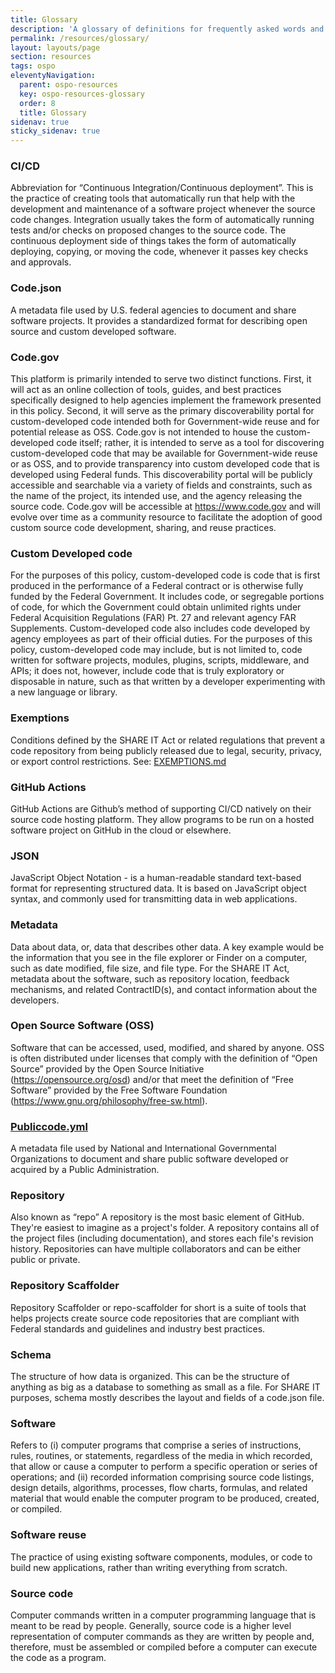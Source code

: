 ```yaml
---
title: Glossary
description: 'A glossary of definitions for frequently asked words and phrases'
permalink: /resources/glossary/
layout: layouts/page
section: resources
tags: ospo
eleventyNavigation:
  parent: ospo-resources
  key: ospo-resources-glossary
  order: 8
  title: Glossary
sidenav: true
sticky_sidenav: true
---
```


### CI/CD
Abbreviation for “Continuous Integration/Continuous deployment”. This is the practice of creating tools that automatically run that help with the development and maintenance of a software project whenever the source code changes. Integration usually takes the form of automatically running tests and/or checks on proposed changes to the source code. The continuous deployment side of things takes the form of automatically deploying, copying, or moving the code, whenever it passes key checks and approvals.

### Code.json
A metadata file used by U.S. federal agencies to document and share software projects. It provides a standardized format for describing open source and custom developed software.

### Code.gov
This platform is primarily intended to serve two distinct functions. First, it will act as an online collection of tools, guides, and best practices specifically designed to help agencies implement the framework presented in this policy. Second, it will serve as the primary discoverability portal for custom-developed code intended both for Government-wide reuse and for potential release as OSS. Code.gov is not intended to house the custom-developed code itself; rather, it is intended to serve as a tool for discovering custom-developed code that may be available for Government-wide reuse or as OSS, and to provide transparency into custom developed code that is developed using Federal funds. This discoverability portal will be publicly accessible and searchable via a variety of fields and constraints, such as the name of the project, its intended use, and the agency releasing the source code. Code.gov will be accessible at https://www.code.gov and will evolve over time as a community resource to facilitate the adoption of good custom source code development, sharing, and reuse practices.

### Custom Developed code
For the purposes of this policy, custom-developed code is code that is first produced in the performance of a Federal contract or is otherwise fully funded by the Federal Government. It includes code, or segregable portions of code, for which the Government could obtain unlimited rights under Federal Acquisition Regulations (FAR) Pt. 27 and relevant agency FAR Supplements. Custom-developed code also includes code developed by agency employees as part of their official duties. For the purposes of this policy, custom-developed code may include, but is not limited to, code written for software projects, modules, plugins, scripts, middleware, and APIs; it does not, however, include code that is truly exploratory or disposable in nature, such as that written by a developer experimenting with a new language or library.

### Exemptions
Conditions defined by the SHARE IT Act or related regulations that prevent a code repository from being publicly released due to legal, security, privacy, or export control restrictions. See: [EXEMPTIONS.md](https://github.com/DSACMS/gov-codejson/blob/main/docs/exemptions.md)

### GitHub Actions
GitHub Actions are Github’s method of supporting CI/CD natively on their source code hosting platform. They allow programs to be run on a hosted software project on GitHub in the cloud or elsewhere.

### JSON
JavaScript Object Notation - is a human-readable standard text-based format for representing structured data. It is based on JavaScript object syntax, and commonly used for transmitting data in web applications.

### Metadata
Data about data, or, data that describes other data. A key example would be the information that you see in the file explorer or Finder on a computer, such as date modified, file size, and file type. For the SHARE IT Act, metadata about the software, such as repository location, feedback mechanisms, and related ContractID(s), and contact information about the developers.

### Open Source Software (OSS)
Software that can be accessed, used, modified, and shared by anyone. OSS is often distributed under licenses that comply with the definition of “Open Source” provided by the Open Source Initiative (https://opensource.org/osd) and/or that meet the definition of “Free Software” provided by the Free Software Foundation (https://www.gnu.org/philosophy/free-sw.html).

### [Publiccode.yml](https://yml.publiccode.tools/)
A metadata file used by National and International Governmental Organizations to document and share public software developed or acquired by a Public Administration. 

### Repository
Also known as “repo” A repository is the most basic element of GitHub. They're easiest to imagine as a project's folder. A repository contains all of the project files (including documentation), and stores each file's revision history. Repositories can have multiple collaborators and can be either public or private.

### Repository Scaffolder
Repository Scaffolder or repo-scaffolder for short is a suite of tools that helps projects create source code repositories that are compliant with Federal standards and guidelines and industry best practices.

### Schema
The structure of how data is organized. This can be the structure of anything as big as a database to something as small as a file. For SHARE IT purposes, schema mostly describes the layout and fields of a code.json file.

### Software
Refers to (i) computer programs that comprise a series of instructions, rules, routines, or statements, regardless of the media in which recorded, that allow or cause a computer to perform a specific operation or series of operations; and (ii) recorded information comprising source code listings, design details, algorithms, processes, flow charts, formulas, and related material that would enable the computer program to be produced, created, or compiled.

### Software reuse
The practice of using existing software components, modules, or code to build new applications, rather than writing everything from scratch.
 
### Source code
Computer commands written in a computer programming language that is meant to be read by people. Generally, source code is a higher level representation of computer commands as they are written by people and, therefore, must be assembled or compiled before a computer can execute the code as a program.
